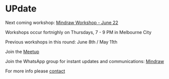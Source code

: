 # UPdate

Next coming workshop: [Mindraw Workshop - June 22](https://www.meetup.com/mindraw/events/240662394/)

Workshops occur fortnighly on Thursdays, 7 - 9 PM in Melbourne City

Previous workshops in this round:
June 8th / May 11th

Join the [Meetup](https://www.meetup.com/mindraw/)

Join the WhatsApp group for instant updates and communications: [Mindraw](https://chat.whatsapp.com/ELRibWY2kTS5O36ZY6oHp2)

For more info please [contact](pouyaxyz@gmail.com) 
